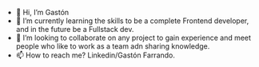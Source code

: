 - 👋 Hi, I’m Gastón
- 🌱 I’m currently learning the skills to be a complete Frontend developer, and in the future be a Fullstack dev.
- 💞️ I’m looking to collaborate on any project to gain experience and meet people who like to work as a team adn sharing knowledge.
- 📫 How to reach me? Linkedin/Gastón Farrando.
